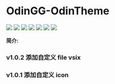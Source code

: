 # OdinGG-OdinTheme

![](https://img.shields.io/badge/version-2.0.0-brightgreen.svg)
![](https://img.shields.io/github/issues/odinsam/odin-vsce-sundry)
![](https://img.shields.io/github/forks/odinsam/odin-vsce-sundry)
![](https://img.shields.io/github/stars/odinsam/odin-vsce-sundry)
![](https://img.shields.io/badge/platform-typeScript-brightgreen.svg)
![](https://img.shields.io/github/license/odinsam/odin-vsce-sundry)
[![](https://img.shields.io/badge/Blog-odinsam.com-blue.svg)](https://odinsam.com)

**简介:**

### v1.0.2 添加自定义 file vsix

### v1.0.1 添加自定义 icon
